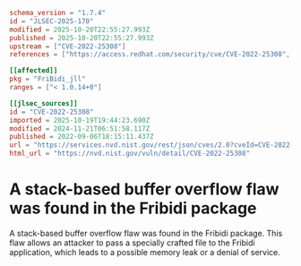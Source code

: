```toml
schema_version = "1.7.4"
id = "JLSEC-2025-170"
modified = 2025-10-20T22:55:27.993Z
published = 2025-10-20T22:55:27.993Z
upstream = ["CVE-2022-25308"]
references = ["https://access.redhat.com/security/cve/CVE-2022-25308", "https://bugzilla.redhat.com/show_bug.cgi?id=2047890", "https://github.com/fribidi/fribidi/issues/181", "https://github.com/fribidi/fribidi/pull/184", "https://access.redhat.com/security/cve/CVE-2022-25308", "https://bugzilla.redhat.com/show_bug.cgi?id=2047890", "https://github.com/fribidi/fribidi/issues/181", "https://github.com/fribidi/fribidi/pull/184"]

[[affected]]
pkg = "FriBidi_jll"
ranges = ["< 1.0.14+0"]

[[jlsec_sources]]
id = "CVE-2022-25308"
imported = 2025-10-19T19:44:23.690Z
modified = 2024-11-21T06:51:58.117Z
published = 2022-09-06T18:15:11.437Z
url = "https://services.nvd.nist.gov/rest/json/cves/2.0?cveId=CVE-2022-25308"
html_url = "https://nvd.nist.gov/vuln/detail/CVE-2022-25308"
```

# A stack-based buffer overflow flaw was found in the Fribidi package

A stack-based buffer overflow flaw was found in the Fribidi package. This flaw allows an attacker to pass a specially crafted file to the Fribidi application, which leads to a possible memory leak or a denial of service.

